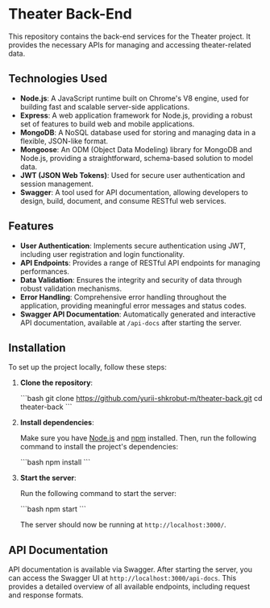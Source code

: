 
# Theater Back-End

This repository contains the back-end services for the Theater project. It provides the necessary APIs for managing and accessing theater-related data.

## Technologies Used

- **Node.js**: A JavaScript runtime built on Chrome's V8 engine, used for building fast and scalable server-side applications.
- **Express**: A web application framework for Node.js, providing a robust set of features to build web and mobile applications.
- **MongoDB**: A NoSQL database used for storing and managing data in a flexible, JSON-like format.
- **Mongoose**: An ODM (Object Data Modeling) library for MongoDB and Node.js, providing a straightforward, schema-based solution to model data.
- **JWT (JSON Web Tokens)**: Used for secure user authentication and session management.
- **Swagger**: A tool used for API documentation, allowing developers to design, build, document, and consume RESTful web services.

## Features

- **User Authentication**: Implements secure authentication using JWT, including user registration and login functionality.
- **API Endpoints**: Provides a range of RESTful API endpoints for managing performances.
- **Data Validation**: Ensures the integrity and security of data through robust validation mechanisms.
- **Error Handling**: Comprehensive error handling throughout the application, providing meaningful error messages and status codes.
- **Swagger API Documentation**: Automatically generated and interactive API documentation, available at `/api-docs` after starting the server.

## Installation

To set up the project locally, follow these steps:

1. **Clone the repository**:

   \`\`\`bash
   git clone https://github.com/yurii-shkrobut-m/theater-back.git
   cd theater-back
   \`\`\`

2. **Install dependencies**:

   Make sure you have [Node.js](https://nodejs.org/) and [npm](https://www.npmjs.com/) installed. Then, run the following command to install the project's dependencies:

   \`\`\`bash
   npm install
   \`\`\`

3. **Start the server**:

   Run the following command to start the server:

   \`\`\`bash
   npm start
   \`\`\`

   The server should now be running at `http://localhost:3000/`.

## API Documentation

API documentation is available via Swagger. After starting the server, you can access the Swagger UI at `http://localhost:3000/api-docs`. This provides a detailed overview of all available endpoints, including request and response formats.
